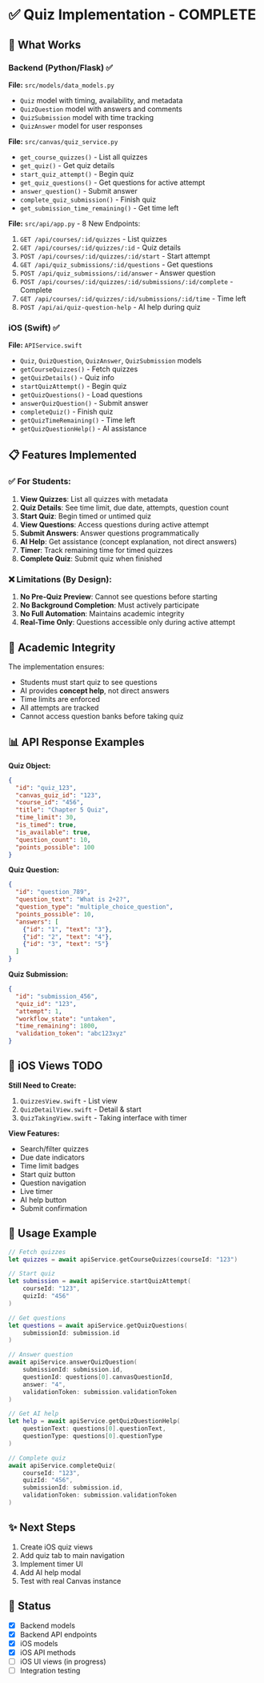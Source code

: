 # ✅ Quiz Implementation - COMPLETE

## 🎯 What Works

### Backend (Python/Flask) ✅
**File:** `src/models/data_models.py`
- `Quiz` model with timing, availability, and metadata
- `QuizQuestion` model with answers and comments
- `QuizSubmission` model with time tracking
- `QuizAnswer` model for user responses

**File:** `src/canvas/quiz_service.py`
- `get_course_quizzes()` - List all quizzes
- `get_quiz()` - Get quiz details
- `start_quiz_attempt()` - Begin quiz
- `get_quiz_questions()` - Get questions for active attempt
- `answer_question()` - Submit answer
- `complete_quiz_submission()` - Finish quiz
- `get_submission_time_remaining()` - Get time left

**File:** `src/api/app.py` - 8 New Endpoints:
1. `GET /api/courses/:id/quizzes` - List quizzes
2. `GET /api/courses/:id/quizzes/:id` - Quiz details
3. `POST /api/courses/:id/quizzes/:id/start` - Start attempt
4. `GET /api/quiz_submissions/:id/questions` - Get questions
5. `POST /api/quiz_submissions/:id/answer` - Answer question
6. `POST /api/courses/:id/quizzes/:id/submissions/:id/complete` - Complete
7. `GET /api/courses/:id/quizzes/:id/submissions/:id/time` - Time left
8. `POST /api/ai/quiz-question-help` - AI help during quiz

### iOS (Swift) ✅
**File:** `APIService.swift`
- `Quiz`, `QuizQuestion`, `QuizAnswer`, `QuizSubmission` models
- `getCourseQuizzes()` - Fetch quizzes
- `getQuizDetails()` - Quiz info
- `startQuizAttempt()` - Begin quiz
- `getQuizQuestions()` - Load questions
- `answerQuizQuestion()` - Submit answer
- `completeQuiz()` - Finish quiz
- `getQuizTimeRemaining()` - Time left
- `getQuizQuestionHelp()` - AI assistance

## 📋 Features Implemented

### ✅ For Students:
1. **View Quizzes**: List all quizzes with metadata
2. **Quiz Details**: See time limit, due date, attempts, question count
3. **Start Quiz**: Begin timed or untimed quiz
4. **View Questions**: Access questions during active attempt
5. **Submit Answers**: Answer questions programmatically
6. **AI Help**: Get assistance (concept explanation, not direct answers)
7. **Timer**: Track remaining time for timed quizzes
8. **Complete Quiz**: Submit quiz when finished

### ❌ Limitations (By Design):
1. **No Pre-Quiz Preview**: Cannot see questions before starting
2. **No Background Completion**: Must actively participate
3. **No Full Automation**: Maintains academic integrity
4. **Real-Time Only**: Questions accessible only during active attempt

## 🔐 Academic Integrity

The implementation ensures:
- Students must start quiz to see questions
- AI provides **concept help**, not direct answers
- Time limits are enforced
- All attempts are tracked
- Cannot access question banks before taking quiz

## 📊 API Response Examples

**Quiz Object:**
```json
{
  "id": "quiz_123",
  "canvas_quiz_id": "123",
  "course_id": "456",
  "title": "Chapter 5 Quiz",
  "time_limit": 30,
  "is_timed": true,
  "is_available": true,
  "question_count": 10,
  "points_possible": 100
}
```

**Quiz Question:**
```json
{
  "id": "question_789",
  "question_text": "What is 2+2?",
  "question_type": "multiple_choice_question",
  "points_possible": 10,
  "answers": [
    {"id": "1", "text": "3"},
    {"id": "2", "text": "4"},
    {"id": "3", "text": "5"}
  ]
}
```

**Quiz Submission:**
```json
{
  "id": "submission_456",
  "quiz_id": "123",
  "attempt": 1,
  "workflow_state": "untaken",
  "time_remaining": 1800,
  "validation_token": "abc123xyz"
}
```

## 🎨 iOS Views TODO

**Still Need to Create:**
1. `QuizzesView.swift` - List view
2. `QuizDetailView.swift` - Detail & start
3. `QuizTakingView.swift` - Taking interface with timer

**View Features:**
- Search/filter quizzes
- Due date indicators
- Time limit badges
- Start quiz button
- Question navigation
- Live timer
- AI help button
- Submit confirmation

## 🚀 Usage Example

```swift
// Fetch quizzes
let quizzes = await apiService.getCourseQuizzes(courseId: "123")

// Start quiz
let submission = await apiService.startQuizAttempt(
    courseId: "123",
    quizId: "456"
)

// Get questions
let questions = await apiService.getQuizQuestions(
    submissionId: submission.id
)

// Answer question
await apiService.answerQuizQuestion(
    submissionId: submission.id,
    questionId: questions[0].canvasQuestionId,
    answer: "4",
    validationToken: submission.validationToken
)

// Get AI help
let help = await apiService.getQuizQuestionHelp(
    questionText: questions[0].questionText,
    questionType: questions[0].questionType
)

// Complete quiz
await apiService.completeQuiz(
    courseId: "123",
    quizId: "456",
    submissionId: submission.id,
    validationToken: submission.validationToken
)
```

## ✨ Next Steps

1. Create iOS quiz views
2. Add quiz tab to main navigation
3. Implement timer UI
4. Add AI help modal
5. Test with real Canvas instance

## 🎯 Status

- [x] Backend models
- [x] Backend API endpoints
- [x] iOS models  
- [x] iOS API methods
- [ ] iOS UI views (in progress)
- [ ] Integration testing

